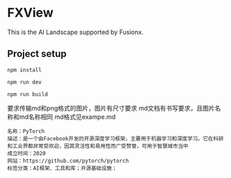 # FXView
This is the AI Landscape supported by Fusionx.

## Project setup
```
npm install
```

```
npm run dev
```

```
npm run build
```

要求传输md和png格式的图片，图片有尺寸要求
md文档有书写要求，且图片名称和md名称相同
md格式见exampe.md

```
名称：PyTorch
描述：是一个由Facebook开发的开源深度学习框架，主要用于机器学习和深度学习。它在科研和工业界都非常受欢迎，因其灵活性和易用性而广受赞誉，可用于智慧城市当中
成立时间：2020
网站：https://github.com/pytorch/pytorch
标签分类：AI框架、工具和库；开源基础设施；

```

